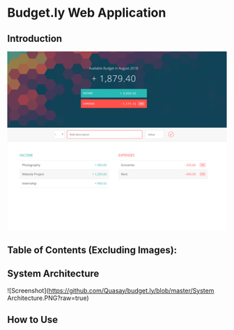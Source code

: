 # Budget.ly Web Application

## Introduction

![Screenshot](https://github.com/Quasay/budget.ly/blob/master/Budget.ly.PNG?raw=true)

## Table of Contents (Excluding Images):
## System Architecture 

![Screenshot](https://github.com/Quasay/budget.ly/blob/master/System Architecture.PNG?raw=true)


## How to Use
